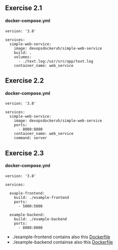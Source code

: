 ## Exercise 2.1

#### docker-compose.yml
```
version: '3.8'

services:
  simple-web-service:
    image: devopsdockeruh/simple-web-service
    build: .
    volumes:
      - ./text.log:/usr/src/app/text.log
    container_name: web_service
```

## Exercise 2.2

#### docker-compose.yml

```
version: '3.8'

services:
  simple-web-service:
    image: devopsdockeruh/simple-web-service
    ports:
      - 8080:8080
    container_name: web_service
    command: server
```

## Exercise 2.3

#### docker-compose.yml
```
version: '3.8'

services:

  exaple-frontend:
    build: ./example-frontend
    ports:
      - 5000:5000

  example-backend:
    build: ./example-backend
    ports:
      - 8080:8080
```

- ./example-frontend contains also this [Dockerfile](https://github.com/Desipeli/devopswithdocker2023/blob/main/part1/README.md#exercise-112)
- ./example-backend containse also this [Dockerfile](https://github.com/Desipeli/devopswithdocker2023/blob/main/part1/README.md#exercise-113)
